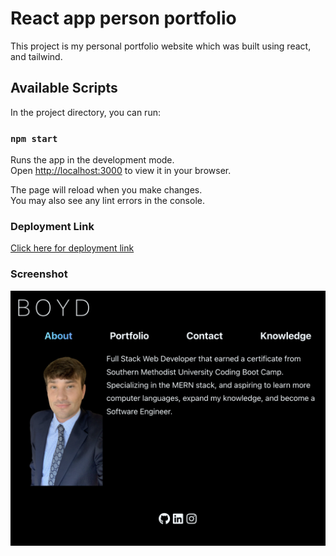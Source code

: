 # React app person portfolio

This project is my personal portfolio website which was built using react, and tailwind.

## Available Scripts

In the project directory, you can run:

### `npm start`

Runs the app in the development mode.\
Open [http://localhost:3000](http://localhost:3000) to view it in your browser.

The page will reload when you make changes.\
You may also see any lint errors in the console.

### Deployment Link

[Click here for deployment link](https://coleyrockin.github.io/react-portfolio/)

### Screenshot
![img](./src/assets/images/PortfolioIMG.png)



